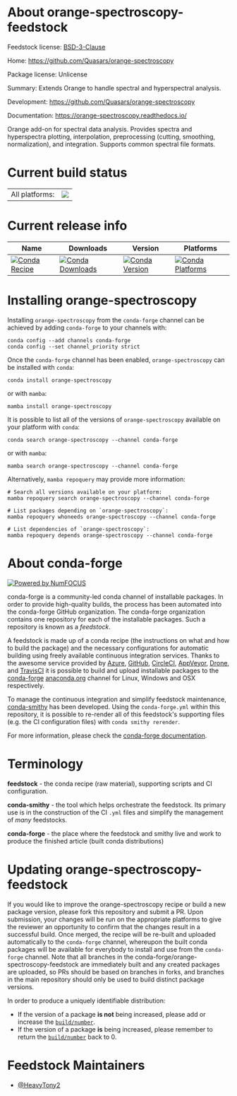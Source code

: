 About orange-spectroscopy-feedstock
===================================

Feedstock license: [BSD-3-Clause](https://github.com/conda-forge/orange-spectroscopy-feedstock/blob/main/LICENSE.txt)

Home: https://github.com/Quasars/orange-spectroscopy

Package license: Unlicense

Summary: Extends Orange to handle spectral and hyperspectral analysis.

Development: https://github.com/Quasars/orange-spectroscopy

Documentation: https://orange-spectroscopy.readthedocs.io/

Orange add-on for spectral data analysis. Provides spectra and hyperspectra plotting, interpolation, preprocessing (cutting, smoothing, normalization), and integration. Supports common spectral file formats.

Current build status
====================


<table><tr><td>All platforms:</td>
    <td>
      <a href="https://dev.azure.com/conda-forge/feedstock-builds/_build/latest?definitionId=15527&branchName=main">
        <img src="https://dev.azure.com/conda-forge/feedstock-builds/_apis/build/status/orange-spectroscopy-feedstock?branchName=main">
      </a>
    </td>
  </tr>
</table>

Current release info
====================

| Name | Downloads | Version | Platforms |
| --- | --- | --- | --- |
| [![Conda Recipe](https://img.shields.io/badge/recipe-orange--spectroscopy-green.svg)](https://anaconda.org/conda-forge/orange-spectroscopy) | [![Conda Downloads](https://img.shields.io/conda/dn/conda-forge/orange-spectroscopy.svg)](https://anaconda.org/conda-forge/orange-spectroscopy) | [![Conda Version](https://img.shields.io/conda/vn/conda-forge/orange-spectroscopy.svg)](https://anaconda.org/conda-forge/orange-spectroscopy) | [![Conda Platforms](https://img.shields.io/conda/pn/conda-forge/orange-spectroscopy.svg)](https://anaconda.org/conda-forge/orange-spectroscopy) |

Installing orange-spectroscopy
==============================

Installing `orange-spectroscopy` from the `conda-forge` channel can be achieved by adding `conda-forge` to your channels with:

```
conda config --add channels conda-forge
conda config --set channel_priority strict
```

Once the `conda-forge` channel has been enabled, `orange-spectroscopy` can be installed with `conda`:

```
conda install orange-spectroscopy
```

or with `mamba`:

```
mamba install orange-spectroscopy
```

It is possible to list all of the versions of `orange-spectroscopy` available on your platform with `conda`:

```
conda search orange-spectroscopy --channel conda-forge
```

or with `mamba`:

```
mamba search orange-spectroscopy --channel conda-forge
```

Alternatively, `mamba repoquery` may provide more information:

```
# Search all versions available on your platform:
mamba repoquery search orange-spectroscopy --channel conda-forge

# List packages depending on `orange-spectroscopy`:
mamba repoquery whoneeds orange-spectroscopy --channel conda-forge

# List dependencies of `orange-spectroscopy`:
mamba repoquery depends orange-spectroscopy --channel conda-forge
```


About conda-forge
=================

[![Powered by
NumFOCUS](https://img.shields.io/badge/powered%20by-NumFOCUS-orange.svg?style=flat&colorA=E1523D&colorB=007D8A)](https://numfocus.org)

conda-forge is a community-led conda channel of installable packages.
In order to provide high-quality builds, the process has been automated into the
conda-forge GitHub organization. The conda-forge organization contains one repository
for each of the installable packages. Such a repository is known as a *feedstock*.

A feedstock is made up of a conda recipe (the instructions on what and how to build
the package) and the necessary configurations for automatic building using freely
available continuous integration services. Thanks to the awesome service provided by
[Azure](https://azure.microsoft.com/en-us/services/devops/), [GitHub](https://github.com/),
[CircleCI](https://circleci.com/), [AppVeyor](https://www.appveyor.com/),
[Drone](https://cloud.drone.io/welcome), and [TravisCI](https://travis-ci.com/)
it is possible to build and upload installable packages to the
[conda-forge](https://anaconda.org/conda-forge) [anaconda.org](https://anaconda.org/)
channel for Linux, Windows and OSX respectively.

To manage the continuous integration and simplify feedstock maintenance,
[conda-smithy](https://github.com/conda-forge/conda-smithy) has been developed.
Using the ``conda-forge.yml`` within this repository, it is possible to re-render all of
this feedstock's supporting files (e.g. the CI configuration files) with ``conda smithy rerender``.

For more information, please check the [conda-forge documentation](https://conda-forge.org/docs/).

Terminology
===========

**feedstock** - the conda recipe (raw material), supporting scripts and CI configuration.

**conda-smithy** - the tool which helps orchestrate the feedstock.
                   Its primary use is in the construction of the CI ``.yml`` files
                   and simplify the management of *many* feedstocks.

**conda-forge** - the place where the feedstock and smithy live and work to
                  produce the finished article (built conda distributions)


Updating orange-spectroscopy-feedstock
======================================

If you would like to improve the orange-spectroscopy recipe or build a new
package version, please fork this repository and submit a PR. Upon submission,
your changes will be run on the appropriate platforms to give the reviewer an
opportunity to confirm that the changes result in a successful build. Once
merged, the recipe will be re-built and uploaded automatically to the
`conda-forge` channel, whereupon the built conda packages will be available for
everybody to install and use from the `conda-forge` channel.
Note that all branches in the conda-forge/orange-spectroscopy-feedstock are
immediately built and any created packages are uploaded, so PRs should be based
on branches in forks, and branches in the main repository should only be used to
build distinct package versions.

In order to produce a uniquely identifiable distribution:
 * If the version of a package **is not** being increased, please add or increase
   the [``build/number``](https://docs.conda.io/projects/conda-build/en/latest/resources/define-metadata.html#build-number-and-string).
 * If the version of a package **is** being increased, please remember to return
   the [``build/number``](https://docs.conda.io/projects/conda-build/en/latest/resources/define-metadata.html#build-number-and-string)
   back to 0.

Feedstock Maintainers
=====================

* [@HeavyTony2](https://github.com/HeavyTony2/)

